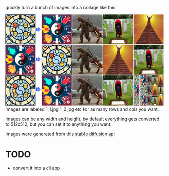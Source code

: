 quickly turn a bunch of images into a collage like this:

![collage](collage.jpg)
Images are labeled 1_1.jpg 1_2.jpg etc for as many rows and cols you want.

Images can be any width and height, by default everything gets converted to 512x512, but you can set it to anything you want.

Images were generated from this [stable diffusion api](https://88stacks.com)


# TODO
* convert it into a cli app
